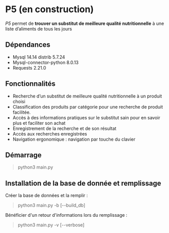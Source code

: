 # P5 (en construction)

*P5* permet de **trouver un substitut de meilleure qualité nutritionnelle** à une liste d’aliments de tous les jours

## Dépendances

- Mysql 14.14 distrib 5.7.24
- Mysql-connector-python 8.0.13
- Requests 2.21.0

## Fonctionnalités

- Recherche d’un substitut de meilleure qualité nutritionnelle à un produit choisi
- Classification des produits par catégorie pour une recherche de produit facilitée.
- Accès à des informations pratiques sur le substitut sain pour en savoir plus et faciliter son achat
- Enregistrement de la recherche et de son résultat
- Accès aux recherches enregistrées
- Navigation ergonomique : navigation par touche du clavier

## Démarrage

> python3 main.py

## Installation de la base de donnée et remplissage

Créer la base de données et la remplir :
> python3 main.py -b [--build_db]

Bénéficier d'un retour d'informations lors du remplissage :
> python3 main.py -v [--verbose]
